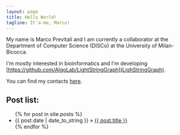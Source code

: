 ```yaml
---
layout: page
title: Hello World!
tagline: It'a-me, Marco!
---
```


My name  is Marco Previtali and  I am currently a  collaborator at the
Department  of   Computer  Science   (DISCo)  at  the   University  of
Milan-Bicocca.

I'm   mostly  interested   in   bioinformatics   and  I'm   developing
[https://github.com/AlgoLab/LightStringGraph](LighStringGraph).

You can find my contacts [here](http://mpre.github.io/WhoAmI.html).

## Post list:

<ul class="posts">
  {% for post in site.posts %}
    <li><span>{{ post.date | date_to_string }}</span> &raquo; <a href="{{ BASE_PATH }}{{ post.url }}">{{ post.title }}</a></li>
  {% endfor %}
</ul>
